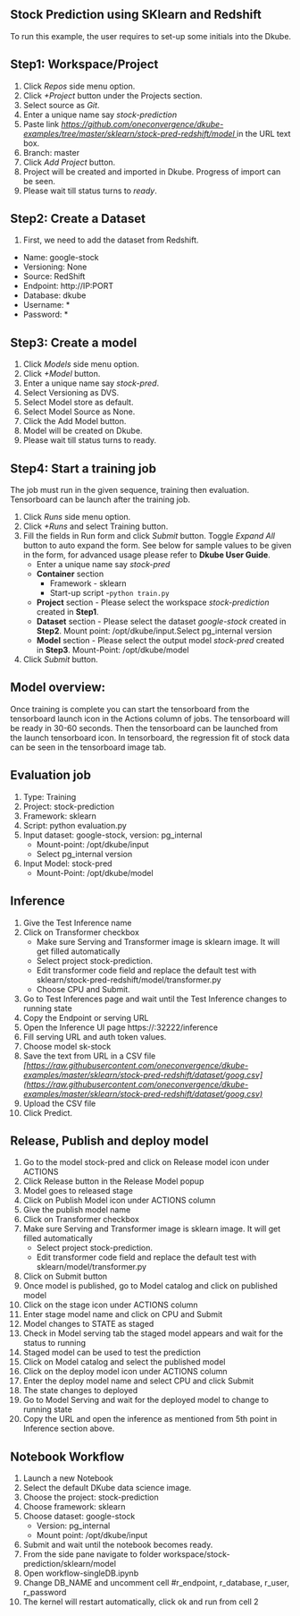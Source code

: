## Stock Prediction using SKlearn and Redshift
To run this example, the user requires to set-up some initials into the Dkube.

## Step1: Workspace/Project
1. Click *Repos* side menu option.
2. Click *+Project* button under the Projects section.
3. Select source as *Git*.
4. Enter a unique name say *stock-prediction*
5. Paste link *[https://github.com/oneconvergence/dkube-examples/tree/master/sklearn/stock-pred-redshift/model 
 ](https://github.com/oneconvergence/dkube-examples/tree/master/sklearn/stock-pred-redshift/model)* in the URL text box.
6. Branch: master
7. Click *Add Project* button.
8. Project will be created and imported in Dkube. Progress of import can be seen.
9. Please wait till status turns to *ready*.


## Step2: Create a Dataset
1. First, we need to add the dataset from Redshift.
 - Name: google-stock
 - Versioning: None
 - Source: RedShift
 - Endpoint: http://IP:PORT
 - Database: dkube
 - Username: *
 - Password: *

## Step3: Create a model
 1. Click *Models* side menu option.
 2. Click *+Model* button.
 3. Enter a unique name say *stock-pred*.
 4. Select Versioning as DVS.
 5. Select Model store as default.
 6. Select Model Source as None.
 7. Click the Add Model button.
 8. Model will be created on Dkube.
 9. Please wait till status turns to ready.

## Step4: Start a training job
The job must run in the given sequence, training then evaluation. Tensorboard can be launch after the training job.
1. Click *Runs* side menu option.
 2. Click *+Runs* and select Training button.
 3. Fill the fields in Run form and click *Submit* button. Toggle *Expand All* button to auto expand the form. See below for sample values to be given in the form, for advanced usage please refer to **Dkube User Guide**.
    - Enter a unique name say *stock-pred*
    - **Container** section
        - Framework - sklearn
        - Start-up script -`python train.py`
    - **Project** section - Please select the workspace *stock-prediction* created in **Step1**.
    - **Dataset** section - Please select the dataset *google-stock* created in **Step2**. Mount point: /opt/dkube/input.Select pg_internal version
    - **Model** section - Please select the output model *stock-pred* created in **Step3**. Mount-Point: /opt/dkube/model
4. Click *Submit* button.

## Model overview: 
Once training is complete you can start the tensorboard from the tensorboard launch icon in the Actions column of jobs. 
The tensorboard will be ready in 30-60 seconds. Then the tensorboard can be launched from the launch tensorboard icon. 
In tensorboard, the regression fit of stock data can be seen in the tensorboard image tab. 


## Evaluation job
1. Type: Training
2. Project: stock-prediction
3. Framework: sklearn
4. Script: python evaluation.py
5. Input dataset: google-stock, version: pg_internal
   - Mount-point: /opt/dkube/input
   - Select pg_internal version
7. Input Model: stock-pred
   - Mount-Point: /opt/dkube/model


## Inference
1.  Give the Test Inference name
2.  Click on Transformer checkbox
    - Make sure Serving and Transformer image is sklearn image. It will get filled automatically
    - Select project stock-prediction.	
    - Edit transformer code field and replace the default test with sklearn/stock-pred-redshift/model/transformer.py
    - Choose CPU and Submit. 
3.  Go to Test Inferences page and wait until the Test Inference changes to running state
4.  Copy the Endpoint or serving URL
5.  Open the Inference UI page https://<IP>:32222/inference
6.  Fill serving URL and auth token values.
7.  Choose model sk-stock
8.  Save the text from URL in a CSV file *[https://raw.githubusercontent.com/oneconvergence/dkube-examples/master/sklearn/stock-pred-redshift/dataset/goog.csv](https://raw.githubusercontent.com/oneconvergence/dkube-examples/master/sklearn/stock-pred-redshift/dataset/goog.csv)*
9.  Upload the CSV file
10. Click Predict. 

##  Release, Publish and deploy model

1.  Go to the model stock-pred and click on Release model icon under ACTIONS
2.  Click Release button in the Release Model popup
3.  Model goes to released stage
4.  Click on Publish Model icon under ACTIONS column
5.  Give the publish model name
6.  Click on Transformer checkbox
7.  Make sure Serving and Transformer image is sklearn image. It will get filled automatically
    - Select project stock-prediction.
    - Edit transformer code field and replace the default test with sklearn/model/transformer.py
8.  Click on Submit button
9.  Once model is published, go to Model catalog and click on published model
10. Click on the stage icon under ACTIONS column
11. Enter stage model name and click on CPU and Submit
12. Model changes to STATE as staged
13. Check in Model serving tab the staged model appears and wait for the status to running
14. Staged model can be used to test the prediction
15. Click on Model catalog and select the published model
16. Click on the deploy model icon  under ACTIONS column
17. Enter the deploy model name and select CPU and click Submit
18. The state changes to deployed
19. Go to Model Serving and wait for the deployed model to change to running state
20. Copy the URL and open the inference as mentioned from 5th point in Inference section above.


## Notebook Workflow
1.  Launch a new Notebook
2.  Select the default DKube data science image.
3.  Choose the project: stock-prediction
4.  Choose framework: sklearn
5.  Choose dataset:  google-stock
    - Version: pg_internal
    - Mount point: /opt/dkube/input
6.  Submit and wait until the notebook becomes ready.
7.  From the side pane navigate to folder workspace/stock-prediction/sklearn/model
8.  Open workflow-singleDB.ipynb
9.  Change DB_NAME and uncomment cell #r_endpoint, r_database, r_user, r_password
10. The kernel will restart automatically, click ok and run from cell 2

